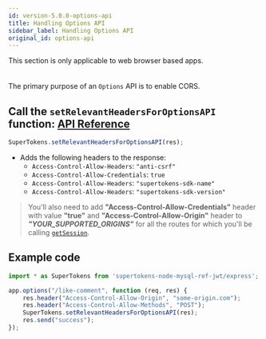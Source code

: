 ```yaml
---
id: version-5.0.0-options-api
title: Handling Options API
sidebar_label: Handling Options API
original_id: options-api
---
```


<div class="specialNote">
This section is only applicable to web browser based apps.
</div>
<div style="height: 20px"></div>

The primary purpose of an ```Options``` API is to enable CORS.

## Call the ```setRelevantHeadersForOptionsAPI``` function: [API Reference](../api-reference#setrelevantheadersforoptionsapires)
```js
SuperTokens.setRelevantHeadersForOptionsAPI(res);
```
- Adds the following headers to the response:
    - ```Access-Control-Allow-Headers```: ```"anti-csrf"```
    - ```Access-Control-Allow-Credentials```: ```true```
    - ```Access-Control-Allow-Headers```: ```"supertokens-sdk-name"```
    - ```Access-Control-Allow-Headers```: ```"supertokens-sdk-version"```

> You'll also need to add **"Access-Control-Allow-Credentials"** header with value **"true"** and **"Access-Control-Allow-Origin"** header to ***"YOUR_SUPPORTED_ORIGINS"*** for all the routes for which you'll be calling [`getSession`](./verify-session).

<div class="divider"></div>

## Example code
```js
import * as SuperTokens from 'supertokens-node-mysql-ref-jwt/express';

app.options("/like-comment", function (req, res) {
    res.header("Access-Control-Allow-Origin", "some-origin.com");
    res.header("Access-Control-Allow-Methods", "POST");
    SuperTokens.setRelevantHeadersForOptionsAPI(res);
    res.send("success");
});
```